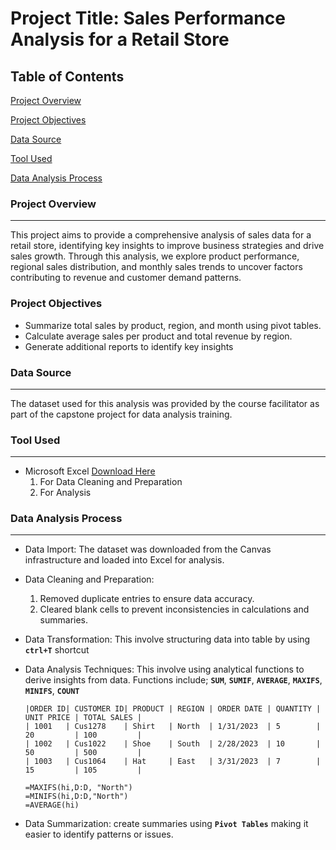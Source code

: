 # Project Title: Sales Performance Analysis for a Retail Store

## Table of Contents
[Project Overview](#project-overview)

[Project Objectives](#project-objectives)

[Data Source](#data-source)

[Tool Used](#tool-used)

[Data Analysis Process](#data-analysis-process)


### Project Overview
---
This project aims to provide a comprehensive analysis of sales data for a retail store, identifying key insights to improve business strategies and drive sales growth. Through this analysis, we explore product performance, regional sales distribution, and monthly sales trends to uncover factors contributing to revenue and customer demand patterns.

### Project Objectives
- Summarize total sales by product, region, and month using pivot tables.
- Calculate average sales per product and total revenue by region.
- Generate additional reports to identify key insights

### Data Source
---
The dataset used for this analysis was provided by the course facilitator as part of the capstone project for data analysis training.

### Tool Used 
---
- Microsoft Excel [Download Here](https://www.microsoft.com)
  1. For Data Cleaning and Preparation
  2. For Analysis
 
###  Data Analysis Process
---

- Data Import:
The dataset was downloaded from the Canvas infrastructure and loaded into Excel for analysis.

- Data Cleaning and Preparation:
  1. Removed duplicate entries to ensure data accuracy.
  2. Cleared blank cells to prevent inconsistencies in calculations and summaries.

- Data Transformation: This involve structuring data into table by using **`ctrl+T`** shortcut

- Data Analysis Techniques: This involve using analytical functions to derive insights from data. Functions include;
  **`SUM`**, **`SUMIF`**, **`AVERAGE`**, **`MAXIFS`**, **`MINIFS`**, **`COUNT`**

  ```Excel
  |ORDER ID| CUSTOMER ID| PRODUCT | REGION | ORDER DATE | QUANTITY | UNIT PRICE | TOTAL SALES | 	          
  | 1001   | Cus1278    | Shirt   | North  | 1/31/2023  | 5        | 20         | 100         |
  | 1002   | Cus1022    | Shoe    | South  | 2/28/2023  | 10       | 50         | 500         |
  | 1003   | Cus1064    | Hat     | East   | 3/31/2023  | 7        | 15         | 105         |
  
  =MAXIFS(hi,D:D, "North")
  =MINIFS(hi,D:D,"North")
  =AVERAGE(hi)
  ```

 - Data Summarization: create summaries using **`Pivot Tables`** making it easier to identify patterns or issues.

   




